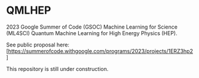 # QMLHEP
2023 Google Summer of Code (GSOC) Machine Learning for Science (ML4SCI) Quantum Machine Learning for High Energy Physics (HEP).

See public proposal here: [https://summerofcode.withgoogle.com/programs/2023/projects/1ERZ3hp2]

This repository is still under construction.
